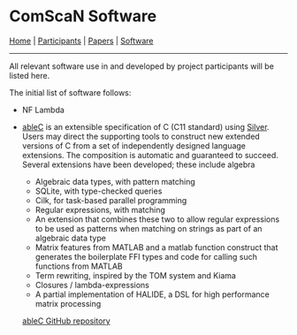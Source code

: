 # ComScaN Software

[Home](README.md) | [Participants](participants.md) | [Papers](papers.md) | [Software](software.md)

------

All relevant software use in and developed by project participants
will be listed here.

The initial list of software follows:

- NF Lambda

- [ableC](https://melt.cs.umn.edu/ableC/) is an extensible
  specification of C (C11 standard) using
  [Silver](https://melt.cs.umn.edu/silver/). Users may direct the
  supporting tools to construct new extended versions of C from a set
  of independently designed language extensions. The composition is
  automatic and guaranteed to succeed. Several extensions have been
  developed; these include algebra
  - Algebraic data types, with pattern matching
  - SQLite, with type-checked queries
  - Cilk, for task-based parallel programming
  - Regular expressions, with matching
  - An extension that combines these two to allow regular expressions to be used as patterns when matching on strings as part of an algebraic data type
  - Matrix features from MATLAB and a matlab function construct that generates the boilerplate FFI types and code for calling such functions from MATLAB
  - Term rewriting, inspired by the TOM system and Kiama
  - Closures / lambda-expressions
  - A partial implementation of HALIDE, a DSL for high performance matrix processing
 
  [ableC GitHub repository](https://github.com/melt-umn/ableC)
